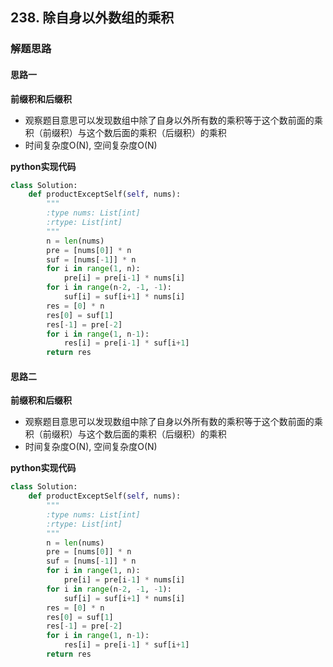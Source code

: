 ## 238. 除自身以外数组的乘积
### 解题思路
#### 思路一
**前缀积和后缀积**
- 观察题目意思可以发现数组中除了自身以外所有数的乘积等于这个数前面的乘积（前缀积）与这个数后面的乘积（后缀积）的乘积
- 时间复杂度O(N), 空间复杂度O(N)

**python实现代码**
```python
class Solution:
    def productExceptSelf(self, nums):
        """
        :type nums: List[int]
        :rtype: List[int]
        """
        n = len(nums)
        pre = [nums[0]] * n
        suf = [nums[-1]] * n
        for i in range(1, n):
            pre[i] = pre[i-1] * nums[i]
        for i in range(n-2, -1, -1):
            suf[i] = suf[i+1] * nums[i]
        res = [0] * n
        res[0] = suf[1]
        res[-1] = pre[-2]
        for i in range(1, n-1):
            res[i] = pre[i-1] * suf[i+1]
        return res

```

#### 思路二
**前缀积和后缀积**
- 观察题目意思可以发现数组中除了自身以外所有数的乘积等于这个数前面的乘积（前缀积）与这个数后面的乘积（后缀积）的乘积
- 时间复杂度O(N), 空间复杂度O(N)

**python实现代码**
```python
class Solution:
    def productExceptSelf(self, nums):
        """
        :type nums: List[int]
        :rtype: List[int]
        """
        n = len(nums)
        pre = [nums[0]] * n
        suf = [nums[-1]] * n
        for i in range(1, n):
            pre[i] = pre[i-1] * nums[i]
        for i in range(n-2, -1, -1):
            suf[i] = suf[i+1] * nums[i]
        res = [0] * n
        res[0] = suf[1]
        res[-1] = pre[-2]
        for i in range(1, n-1):
            res[i] = pre[i-1] * suf[i+1]
        return res

```

